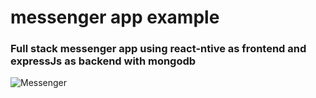 # messenger app example
### Full stack messenger app using react-ntive as frontend and expressJs as backend with mongodb
![Messenger](https://user-images.githubusercontent.com/50543132/127906878-6499a3ab-9de6-48e5-b73a-7baa377706fa.gif)
